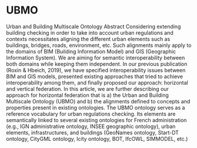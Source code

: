 # UBMO
Urban and Building Multiscale Ontology 
Abstract
Considering extending building checking in order to take into account urban regulations and contexts necessitates aligning the different urban elements such as buildings, bridges, roads, environment, etc. Such alignments mainly apply to the domains of BIM (Building Information Model) and GIS (Geographic Information System). We are aiming for semantic interoperability between both domains while keeping them independent. In our previous publication (Roxin & Hbeich, 2019), we have specified interoperability issues between BIM and GIS models, presented existing approaches that tried to achieve interoperability among them, and finally proposed our approach: horizontal and vertical federation. In this article, we are further describing our approach for horizontal federation that is a) the Urban and Building Multiscale Ontology (UBMO) and b) the alignments defined to concepts and properties present in existing ontologies. The UBMO ontology serves as a reference vocabulary for urban regulations checking. Its elements are semantically linked to several existing ontologies for French administration (e.g., IGN administrative ontology, INSEE geographic ontology), urban elements, infrastructures, and buildings (GeoNames ontology, Start-DT ontology, CityGML ontology, Icity ontology, BOT, IfcOWL, SIMMODEL, etc.)

